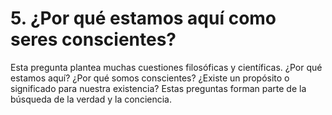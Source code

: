 # 5. ¿Por qué estamos aquí como seres conscientes?

Esta pregunta plantea muchas cuestiones filosóficas y científicas. ¿Por qué estamos aquí? ¿Por qué somos conscientes? ¿Existe un propósito o significado para nuestra existencia? Estas preguntas forman parte de la búsqueda de la verdad y la conciencia.

